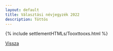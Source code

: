 ```yaml
---
layout: default
title: Választási névjegyzék 2022
description: Töttös
---
```


{% include settlementHTMLs/Tooxttooxs.html %}

[Vissza](../)